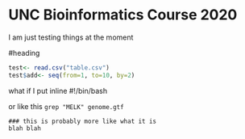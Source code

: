 # UNC Bioinformatics Course 2020


I am just testing things at the moment

#heading

```R
test<- read.csv("table.csv")
test$add<- seq(from=1, to=10, by=2)
```

what if I put inline #!/bin/bash

or like this ```grep "MELK" genome.gtf```

```
### this is probably more like what it is
blah blah
```
